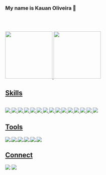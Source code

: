 ### My name is Kauan Oliveira 👋
<br><br>
<div>
  <a href="https://github.com/KauanOliveira1">
  <img height="150em" src="https://github-readme-stats.vercel.app/api?username=KauanOliveira1&show_icons=true&theme=dracula&include_all_commits=true&count_private=true"/>
  <img height="150em" src="https://github-readme-stats.vercel.app/api/top-langs/?username=KauanOliveira1&layout=compact&langs_count=7&theme=dracula"/>
</div>

<h2>Skills</h2>
<div style="display: inline_block"><br>
  <img align"center" src="https://img.shields.io/badge/CSS3-1572B6?style=for-the-badge&logo=css3&logoColor=white">
  <img align"center" src="https://img.shields.io/badge/HTML5-E34F26?style=for-the-badge&logo=html5&logoColor=white">
  <img align"center" src="https://img.shields.io/badge/Bootstrap-563D7C?style=for-the-badge&logo=bootstrap&logoColor=white">
  <img align"center" src="https://img.shields.io/badge/JavaScript-F7DF1E?style=for-the-badge&logo=javascript&logoColor=black">
  <img align"center" src="https://img.shields.io/badge/React-20232A?style=for-the-badge&logo=react&logoColor=61DAFB">
  <img align"center" src="https://img.shields.io/badge/React_Native-20232A?style=for-the-badge&logo=react&logoColor=61DAFB">
  <img align"center" src="https://img.shields.io/badge/Java-ED8B00?style=for-the-badge&logo=java&logoColor=white">
  <img align"center" src="https://img.shields.io/badge/Spring-6DB33F?style=for-the-badge&logo=spring&logoColor=white">
  <img align"center" src="https://img.shields.io/badge/PostgreSQL-316192?style=for-the-badge&logo=postgresql&logoColor=white">
  <img align"center" src="https://img.shields.io/badge/MySQL-00000F?style=for-the-badge&logo=mysql&logoColor=white">
  <img align"center" src="https://img.shields.io/badge/MongoDB-%234ea94b.svg?style=for-the-badge&logo=mongodb&logoColor=white">
  <img align"center" src="https://img.shields.io/badge/python-3670A0?style=for-the-badge&logo=python&logoColor=ffdd54">
  <img align"center" src="https://img.shields.io/badge/C%23-239120?style=for-the-badge&logo=c-sharp&logoColor=white">
  <img align"center" src="https://img.shields.io/badge/R-276DC3?style=for-the-badge&logo=r&logoColor=white">
  <img align"center" src="https://img.shields.io/badge/Kotlin-0095D5?&style=for-the-badge&logo=kotlin&logoColor=white">
</div>

<h2>Tools</h2>
<div>
  <img align="center" src="https://img.shields.io/badge/Visual_Studio_Code-0078D4?style=for-the-badge&logo=visual%20studio%20code&logoColor=white">
  <img align="center" src="https://img.shields.io/badge/Eclipse-FE7A16.svg?style=for-the-badge&logo=Eclipse&logoColor=white">
  <img align="center" src="https://img.shields.io/badge/GitHub-100000?style=for-the-badge&logo=github&logoColor=white">
  <img align="center" src="https://img.shields.io/badge/GIT-E44C30?style=for-the-badge&logo=git&logoColor=white">
  <img align="center" src="https://img.shields.io/badge/Linux-FCC624?style=for-the-badge&logo=linux&logoColor=black">
  <img align="center" src="https://img.shields.io/badge/Postman-FF6C37.svg?style=for-the-badge&logo=Postman&logoColor=white">
</div>

###

<h2>Connect</h2>
<div>
  <a href = "mailto:oliveirakauan7@gmail.com"><img src="https://img.shields.io/badge/-Gmail-%23333?style=for-the-badge&logo=gmail&logoColor=white" target="_blank"></a>
  <a href="https://www.linkedin.com/in/kauan-oliveira-004732240/" target="_blank"><img src="https://img.shields.io/badge/-LinkedIn-%230077B5?style=for-the-badge&logo=linkedin&logoColor=white" target="_blank"></a>  
</div>
